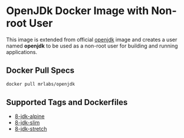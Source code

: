 # OpenJDk Docker Image with Non-root User

This image is extended from official [openjdk](https://hub.docker.com/_/openjdk) image and creates a user named __openjdk__ to be used as a non-root user for building and running applications.

## Docker Pull Specs

```bash
docker pull mrlabs/openjdk
```

## Supported Tags and Dockerfiles

- [8-jdk-alpine](./8/jdk/alpine/Dockerfile)
- [8-jdk-slim](./8/jdk/slim/Dockerfile)
- [8-jdk-stretch](./8/jdk/stretch/Dockerfile)
